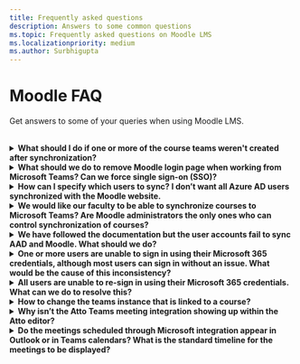```yaml
---
title: Frequently asked questions
description: Answers to some common questions
ms.topic: Frequently asked questions on Moodle LMS
ms.localizationpriority: medium
ms.author: Surbhigupta
---
```


# Moodle FAQ

Get answers to some of your queries when using Moodle LMS.<br>

<br>

<details>

<summary><b>What should I do if one or more of the course teams weren't created after synchronization?</b></summary>

Each Moodle course must have at least one faculty and one student who can be matched to a Microsoft 365 AAD UPN account. You can't create a team, if the synchronization doesn't find a match.

> [!NOTE]
> Each team course instance must have an owner, and the synchronization sets the faculty as the owner, with assumption that the faculty has Microsoft Teams license.

<br>

</details>

<details>

<summary><b>What should we do to remove Moodle login page when working from Microsoft Teams? Can we force single sign-on (SSO)?</b></summary>

The users have multiple sign in options from the Moodle login page. If the users prefer to sign in exclusively using Microsoft 365 credentials then you will need to enable the **Force redirect** configuration settings for the **auth_oidc plugin**. If the service is enabled, you'll see the Microsoft sign in page. The users can manually sign in to the Moodle portal by using https://moodle.org/login/index.php

<br>

</details>

<details>

<summary><b>How can I specify which users to sync? I don’t want all Azure AD users synchronized with the Moodle website. </b></summary>

You can specify the users by synchronizing the configuration options of the **local_o365** plugin, using **User Creation Restriction**. The dropdown menu to the left of the **filter** offers options such as Country, Company Name, and Language.

> [!TIP]
> Create a dynamic Microsoft 365 group to enable the **filter** option with multiple profile properties.

<!-- [Place holer for URL] -->

:::image type="content" source="../assets/images/MoodleInstructions/faq-2.png" alt-text="sync" border="true":::

:::image type="content" source="../assets/images/MoodleInstructions/faq-3.png" alt-text="Azure ad" border="true":::

<br>

</details>

<details>

<summary><b>We would like our faculty to be able to synchronize courses to Microsoft Teams? Are Moodle administrators the only ones who can control synchronization of courses?</b></summary>

By default only Moodle administrators can configure synchronization. The Team owner can control if a course is synchronized to Teams and the **Allow configure course sync in course** is enabled.

> [!NOTE]
> In this case, the team owner is the faculty.

For more information, see Microsoft 365 block within the Moodle Course interface.

>[!NOTE]
>The block will only show the configuration option to individuals with the appropriate owner permissions.

<!-- [Place holder for url] -->

:::image type="content" source="../assets/images/MoodleInstructions/faq-4.png" alt-text="admin" border="true":::

:::image type="content" source="../assets/images/MoodleInstructions/faq-5.png" alt-text="synchronization" border="true":::

<br>

</details>

<details>

<summary><b>We have followed the documentation but the user accounts fail to sync AAD and Moodle. What should we do?</b></summary>

In most cases, the issue will be resolved before users need **Delta token clean up** as a final troubleshooting step. The following table provides the actions and dependencies to be performed and validated:

| Dependency | Action | Reference|
|-------|------------|----------|
| Stable version| Verify that the version of Moodle is listed as a **stable**| [Version support](https://docs.moodle.org/dev/Releases#Version_support)|
|Permissions| Verify that the Azure application has the necessary permissions to run the sync|[Microsoft permissions](https://docs.moodle.org/311/en/Microsoft_365#Permissions)|
| Full sync| Verify that **Perform a full sync each run** is enabled, and review the **Task Logs** for **Sync users with Azure AD**| Enable full sync: {moodle_url}\local_o365\task\usersync </br>Check task logs: {moodleurl}/admin/tasklogs.php |
| Token refresh|Clean the **User sync delta token** in the local_o365 plugin| {moodle_url}\local_o365\acp.php?Mode=maintenance_cleandeltatoken|

<br>

</details>

<details>

<summary><b>One or more users are unable to sign in using their Microsoft 365 credentials, although most users can sign in without an issue. What would be the cause of this inconsistency?</b></summary>

Inconsistencies with users being able to sign in can be related to the user mapping operation during synchronization. To resolve the issue, perform the following steps:

* Validate the Moodle user authentication type is **OpenID**.
* Validate the Moodle **User Name** matches the AAD username.
* Clean up **Token Issue** through [place holder for url] and retry.
* Validate the users have **Permissions** to access the Azure application.

<br>

</details>

<details>

<summary><b>All users are unable to re-sign in using their Microsoft 365 credentials. What can we do to resolve this?</b></summary>

If users who were able to sign in at the start need to report the issue, validate that the Application **Client secret** has not expired. The following image shows the error message:

:::image type="content" source="../assets/images/MoodleInstructions/faq-6.png" alt-text="report issue" border="true":::

The following image shows the error in Azure portal:

:::image type="content" source="../assets/images/MoodleInstructions/faq-7.png" alt-text="Azure portal" border="true":::

Consequently, if the **Client secret** has expired, then you need to generate a new Client secret, and update the configuration found on this page. The users can sign in again after the Client secret has been updated, which may take up to 24 hours to re-provision.

<br>

</details>

<details>

<summary><b>How to change the teams instance that is linked to a course?</b></summary>

Administrators may change the teams instance associated with a course through the **Manage Teams Connections** page. Select **Connect** next to the course to be changed and select teams instance.

>[!NOTE]
>If you use Course reset to archive a team by mistake, you can link it back to the previous team.

:::image type="content" source="../assets/images/MoodleInstructions/faq-8.png" alt-text="teams instance" border="true":::

<br>

</details>

<details>

<summary><b>Why isn’t the Atto Teams meeting integration showing up within the Atto editor?</b></summary>

The user can face the issue if the icon reference is missing in the **Toolbar config**. which will display the Teams icon within the Atto editor. 

* Install the plugin.
* Update **Toolbar config** with **teams meeting**.

The following image shows Toolbar icon after Toolbar config adjustment:

:::image type="content" source="../assets/images/MoodleInstructions/faq-9.png" alt-text="tool bar" border="true":::

>[!NOTE]
> Add teams meeting to the right of the links icons.

:::image type="content" source="../assets/images/MoodleInstructions/faq-10.png" alt-text="links icon":::

For more information on editing Atto toolbar, see:

* [Atto editor - ModdleDocs](https://docs.moodle.org/311/en/Atto_editor)
* [Atto editor - Icon mapping][https://docs.moodle.org/311/en/Atto_editor#:~:text=in%20the%20editor.-,Atto%20editor%20toolbar,-Atto%20Row%201]
<br>

</details>

<details>

<summary><b>Do the meetings scheduled through Microsoft integration appear in Outlook or in Teams calendars? What is the standard timeline for the meetings to be displayed?</b></summary>

The meetings scheduled through the app don't appear in the scheduler’s Outlook or Teams calendar as they are similar to Channel Meetings. All the members in the course channel can attend the meeting directly from the embedded channel link. For more information, see [Channel meetings](https://www.knowledgewave.com/blog/benefits-of-channel-meetings-in-microsoft-teams).

However, you can access the invite and manually add participant names to the **Required** or **Optional** fields of the meeting invitation to display the remote meeting on their calendars. The standard timelines are based on the date the user specifies when the meeting is created.

For more information, see [Meetings](/microsoftteams/limits-specifications-teams)